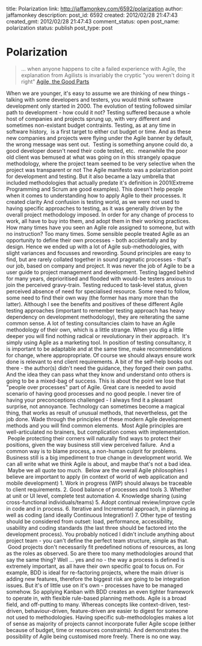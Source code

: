 title: Polarization
link: http://jaffamonkey.com/6592/polarization
author: jaffamonkey
description: 
post_id: 6592
created: 2012/02/28 21:47:43
created_gmt: 2012/02/28 21:47:43
comment_status: open
post_name: polarization
status: publish
post_type: post

# Polarization

> ... when anyone happens to cite a failed experience with Agile, the explanation from Agilists is invariably the cryptic "you weren't doing it right" [Agile, the Good Parts](http://caines.ca/blog/programming/agile-the-good-parts/)

When we are younger, it's easy to assume we are thinking of new things - talking with some developers and testers, you would think software development only started in 2000. The evolution of testing followed similar path to development - how could it not? Testing suffered because a whole host of companies and projects sprung up, with very different and sometimes non-existant budget contraints. Testing, as at any time in software history,  is a first target to either cut budget or time. And as these new companies and projects were flying under the Agile banner by default, the wrong message was sent out.  Testing is something anyone could do, a good developer doesn't need their code tested, etc.  meanwhile the poor old client was bemused at what was going on in this strangely opaque methodology, where the project team seemed to be very selective when the project was transparent or not The Agile manifesto was a polarization point for development and testing. But it also became a lazy umbrella that included methodologies that actually predate it's definition in 2001(Extreme Programming and Scrum are good examples). This doesn't help people when it comes to understanding how to apply Agile to their processes. It created clarity And confusion is testing world, as we were not used to having specific approaches to testing, as it was generally driven by the overall project methodology imposed. In order for any change of process to work, all have to buy into them, and adopt them in their working practices. How many times have you seen an Agile role assigned to someone, but with no instruction? Too many times. Some sensible people treated Agile as an opportunity to define their own processes - both accidentally and by design. Hence we ended up with a lot of Agile sub-methodologies, with slight variances and focusses and rewording. Sound principles are easy to find, but are rarely collated together in sound pragmatic processes - that's our job, based on company and project. It was never the job of Agile to be a user guide to project management and development. Testing lagged behind for many years, deprioritised and flooded with would-be testers anxious to join the perceived gravy-train. Testing reduced to task-level status, given perceived absence of need for specialised resource. Some need to follow, some need to find their own way (the former has many more than the latter). Although I see the benefits and positives of these different Agile testing approaches (important to remember testing approach has heavy dependency on development methodology), they are reiterating the same common sense. A lot of testing consultancies claim to have an Agile methodology of their own, which is a little strange. When you dig a little deeper you will find nothing radical or revolutionary in their approach.  It's simply using Agile as a marketing tool. In position of testing consultancy, it is important to be adaptable and at the same time, make recommendations for change, where appropropriate. Of course we should always ensure work done is relevant to end client requirements. A bit of the self-help books out there - the author(s) didn't need the guidance, they forged their own paths. And the idea they can pass what they know and understand onto others is going to be a mixed-bag of success. This is about the point we lose that "people over processes" part of Agile. Great care is needed to avoid scenario of having good processes and no good people. I never tire of having your preconceptions challenged - I always find it a pleasant surprise, not annoyance. Technology can sometimes become a magical thing, that works as result of unusual methods, that nevertheless, get the job done. Wade through the principles of these modern Agile development methods and you will find common elements.  Most Agile principles are well-articulated no brainers, but complication comes with implementation.  People protecting their corners will naturally find ways to protect their positions, given the way business still view perceived failure.  And a common way is to blame process, a non-human culprit for problems.   Business still is a big impediment to true change in development world. We can all write what we think Agile is about, and maybe that's not a bad idea.  Maybe we all quote too much.  Below are the overall Agile philosophies I believe are important to apply (in context of world of web application and mobile development) 1\. Work in progress (WIP) should always be traceable to client requirements. 2\. Good balance of processes and tools 3\. Whether at unit or UI level, complete test automation 4\. Knowledge sharing (using cross-functional individuals/teams) 5\. Adopt continual review/improve cycle in code and in process. 6\. Iterative and Incremental approach, in planning as well as coding (and ideally Continuous Integration!) 7\. Other type of testing should be considered from outset: load, performance, accessibility, usability and coding standards (the last three should be factored into the development process). You probably noticed I didn't include anything about project team - you can't define the perfect team structure, simple as that.  Good projects don't necessarily fit predefined notions of resources, as long as the roles as observed. So are there too many methodologies around that say the same thing? Well ... yes and no - the way a process is defined is extremely important, as all have their own specific goal to focus on. For example, BDD is ideal for re-factoring projects, where the main driver is adding new features, therefore the biggest risk are going to be integration issues. But it's of little use on it's own - processes have to be managed somehow. So applying Kanban with BDD creates an even tighter framework to operate in, with flexible rule-based planning methods. Agile is a broad field, and off-putting to many. Whereas concepts like context-driven, test-driven, behaviour-driven, feature-driven are easier to digest for someone not used to methodologies. Having specific sub-methodologies makes a lot of sense as majority of projects cannot incorporate fuller Agile scope (either because of budget, time or resources constraints). And demonstrates the possibility of Agile being customised more freely. There is no one way.